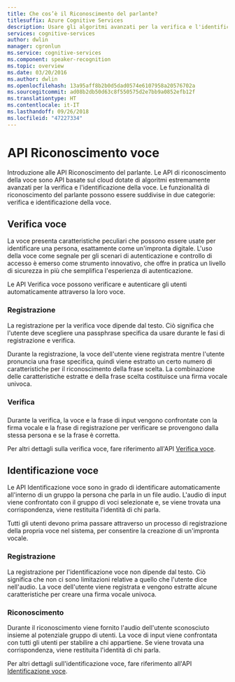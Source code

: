 ```yaml
---
title: Che cos’è il Riconoscimento del parlante?
titlesuffix: Azure Cognitive Services
description: Usare gli algoritmi avanzati per la verifica e l'identificazione della voce con l'API di Riconoscimento del parlante.
services: cognitive-services
author: dwlin
manager: cgronlun
ms.service: cognitive-services
ms.component: speaker-recognition
ms.topic: overview
ms.date: 03/20/2016
ms.author: dwlin
ms.openlocfilehash: 13a95aff8b2b0d5dad0574e6107958a20576702a
ms.sourcegitcommit: ad08b2db50d63c8f550575d2e7bb9a0852efb12f
ms.translationtype: HT
ms.contentlocale: it-IT
ms.lasthandoff: 09/26/2018
ms.locfileid: "47227334"
---
```

# <a name="speaker-recognition-api"></a>API Riconoscimento voce

Introduzione alle API Riconoscimento del parlante. Le API di riconoscimento della voce sono API basate sul cloud dotate di algoritmi estremamente avanzati per la verifica e l'identificazione della voce. Le funzionalità di riconoscimento del parlante possono essere suddivise in due categorie: verifica e identificazione della voce.


## <a name="speaker-verification"></a>Verifica voce


La voce presenta caratteristiche peculiari che possono essere usate per identificare una persona, esattamente come un'impronta digitale.  L'uso della voce come segnale per gli scenari di autenticazione e controllo di accesso è emerso come strumento innovativo, che offre in pratica un livello di sicurezza in più che semplifica l'esperienza di autenticazione.

Le API Verifica voce possono verificare e autenticare gli utenti automaticamente attraverso la loro voce.

### <a name="enrollment"></a>Registrazione

La registrazione per la verifica voce dipende dal testo. Ciò significa che l'utente deve scegliere una passphrase specifica da usare durante le fasi di registrazione e verifica. 

Durante la registrazione, la voce dell'utente viene registrata mentre l'utente pronuncia una frase specifica, quindi viene estratto un certo numero di caratteristiche per il riconoscimento della frase scelta. La combinazione delle caratteristiche estratte e della frase scelta costituisce una firma vocale univoca.

### <a name="verification"></a>Verifica
###
Durante la verifica, la voce e la frase di input vengono confrontate con la firma vocale e la frase di registrazione per verificare se provengono dalla stessa persona e se la frase è corretta.

Per altri dettagli sulla verifica voce, fare riferimento all'API [Verifica voce](https://westus.dev.cognitive.microsoft.com/docs/services/563309b6778daf02acc0a508/operations/563309b7778daf06340c9652).

## <a name="speaker-identification"></a>Identificazione voce

Le API Identificazione voce sono in grado di identificare automaticamente all'interno di un gruppo la persona che parla in un file audio. L'audio di input viene confrontato con il gruppo di voci selezionate e, se viene trovata una corrispondenza, viene restituita l'identità di chi parla.

Tutti gli utenti devono prima passare attraverso un processo di registrazione della propria voce nel sistema, per consentire la creazione di un'impronta vocale.


### <a name="enrollment"></a>Registrazione

La registrazione per l'identificazione voce non dipende dal testo. Ciò significa che non ci sono limitazioni relative a quello che l'utente dice nell'audio. La voce dell'utente viene registrata e vengono estratte alcune caratteristiche per creare una firma vocale univoca. 


### <a name="recognition"></a>Riconoscimento

Durante il riconoscimento viene fornito l'audio dell'utente sconosciuto insieme al potenziale gruppo di utenti. La voce di input viene confrontata con tutti gli utenti per stabilire a chi appartiene. Se viene trovata una corrispondenza, viene restituita l'identità di chi parla.


Per altri dettagli sull'identificazione voce, fare riferimento all'API [Identificazione voce](https://westus.dev.cognitive.microsoft.com/docs/services/563309b6778daf02acc0a508/operations/5645c068e597ed22ec38f42e).
